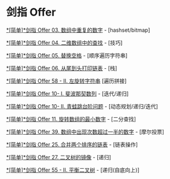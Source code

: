 # 剑指 Offer

[*[简单]*剑指 Offer 03. 数组中重复的数字](https://leetcode-cn.com/problems/shu-zu-zhong-zhong-fu-de-shu-zi-lcof/) - [hashset/bitmap]

[*[简单]*剑指 Offer 04. 二维数组中的查找](https://leetcode-cn.com/problems/er-wei-shu-zu-zhong-de-cha-zhao-lcof/) - [技巧]

[*[简单]*剑指 Offer 05. 替换空格](https://leetcode-cn.com/problems/ti-huan-kong-ge-lcof/) - [顺序遍历字符串]

[*[简单]*剑指 Offer 06. 从尾到头打印链表](https://leetcode-cn.com/problems/cong-wei-dao-tou-da-yin-lian-biao-lcof/) - [栈]

[*[简单]*剑指 Offer 58 - II. 左旋转字符串](https://leetcode-cn.com/problems/zuo-xuan-zhuan-zi-fu-chuan-lcof/) [遍历拼接]

[*[简单]*剑指 Offer 10- I. 斐波那契数列](https://leetcode-cn.com/problems/fei-bo-na-qi-shu-lie-lcof/) - [迭代/递归]

[*[简单]*剑指 Offer 10- II. 青蛙跳台阶问题](https://leetcode-cn.com/problems/qing-wa-tiao-tai-jie-wen-ti-lcof/) - [动态规划/递归/迭代]

[*[简单]*剑指 Offer 11. 旋转数组的最小数字](https://leetcode-cn.com/problems/xuan-zhuan-shu-zu-de-zui-xiao-shu-zi-lcof/) - [二分查找]

[*[简单]*剑指 Offer 39. 数组中出现次数超过一半的数字](https://leetcode-cn.com/problems/shu-zu-zhong-chu-xian-ci-shu-chao-guo-yi-ban-de-shu-zi-lcof/) - [摩尔投票]

[*[简单]*剑指 Offer 25. 合并两个排序的链表](https://leetcode-cn.com/problems/he-bing-liang-ge-pai-xu-de-lian-biao-lcof/) - [链表操作]

[*[简单]*剑指 Offer 27. 二叉树的镜像](https://leetcode-cn.com/problems/er-cha-shu-de-jing-xiang-lcof/) - [递归]

[*[简单]*剑指 Offer 55 - II. 平衡二叉树](https://leetcode-cn.com/problems/ping-heng-er-cha-shu-lcof/) - [递归(自底向上)]